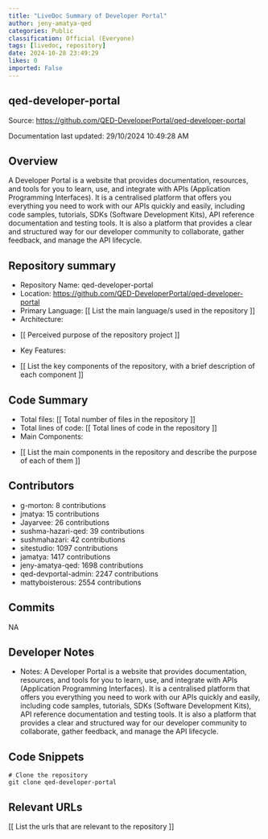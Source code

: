 ```yaml
---
title: "LiveDoc Summary of Developer Portal"
author: jeny-amatya-qed
categories: Public
classification: Official (Everyone)
tags: [livedoc, repository]
date: 2024-10-28 23:49:29
likes: 0
imported: False 
---
```



## qed-developer-portal

Source: https://github.com/QED-DeveloperPortal/qed-developer-portal

Documentation last updated: 29/10/2024 10:49:28 AM

## Overview
A Developer Portal is a website that provides documentation, resources, and tools for you to learn, use, and integrate with APIs (Application Programming Interfaces). It is a centralised platform that offers you everything you need to work with our APIs quickly and easily, including code samples, tutorials, SDKs (Software Development Kits), API reference documentation and testing tools. It is also a platform that provides a clear and structured way for our developer community to collaborate, gather feedback, and manage the API lifecycle.

## Repository summary
* Repository Name: qed-developer-portal
* Location: https://github.com/QED-DeveloperPortal/qed-developer-portal
* Primary Language: [[ List the main language/s used in the repository ]]
* Architecture:
- [[ Perceived purpose of the repository project ]]
* Key Features:
- [[ List the key components of the repository, with a brief description of each component ]]

## Code Summary
* Total files: [[ Total number of files in the repository ]]
* Total lines of code: [[ Total lines of code in the repository ]]
* Main Components:
- [[ List the main components in the repository and describe the purpose of each of them ]]

## Contributors
- g-morton: 8 contributions
- jmatya: 15 contributions
- Jayarvee: 26 contributions
- sushma-hazari-qed: 39 contributions
- sushmahazari: 42 contributions
- sitestudio: 1097 contributions
- jamatya: 1417 contributions
- jeny-amatya-qed: 1698 contributions
- qed-devportal-admin: 2247 contributions
- mattyboisterous: 2554 contributions


## Commits
NA

## Developer Notes
- Notes: A Developer Portal is a website that provides documentation, resources, and tools for you to learn, use, and integrate with APIs (Application Programming Interfaces). It is a centralised platform that offers you everything you need to work with our APIs quickly and easily, including code samples, tutorials, SDKs (Software Development Kits), API reference documentation and testing tools. It is also a platform that provides a clear and structured way for our developer community to collaborate, gather feedback, and manage the API lifecycle.

## Code Snippets
```
# Clone the repository
git clone qed-developer-portal

```
## Relevant URLs
[[ List the urls that are relevant to the repository ]]


